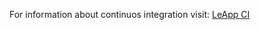 For information about continuos integration visit: [LeApp CI](http://leapp-doc.readthedocs.io/en/latest/centosci.html)
